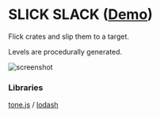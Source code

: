 SLICK SLACK ([Demo](https://abagames.github.io/slickslack/index.html))
======================
Flick crates and slip them to a target.

Levels are procedurally generated.

![screenshot](https://abagames.github.io/slickslack/screenshot.gif)

### Libraries

[tone.js](https://tonejs.github.io/) /
[lodash](https://lodash.com/)
